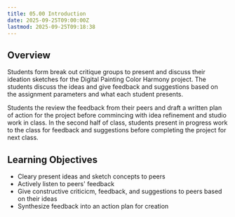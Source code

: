 ```yaml
---
title: 05.00 Introduction
date: 2025-09-25T09:00:00Z
lastmod: 2025-09-25T09:18:38
---
```


## Overview

Students form break out critique groups to present and discuss their ideation sketches for the Digital Painting Color Harmony project. The students discuss the ideas and give feedback and suggestions based on the assignment parameters and what each student presents.

Students the review the feedback from their peers and draft a written plan of action for the project before commincing with idea refinement and studio work in class. In the second half of class, students present in progress work to the class for feedback and suggestions before completing the project for next class.

## Learning Objectives

- Cleary present ideas and sketch concepts to peers
- Actively listen to peers' feedback
- Give constructive criticicm, feedback, and suggestions to peers based on their ideas
- Synthesize feedback into an action plan for creation
